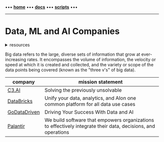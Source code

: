 [//]: # "START - Navigation between Markdown pages inside of GitHub."

••• **[home](/README.md)** ••• **[docs](/docs/index.md)** ••• **[scripts](/scripts/index.md)** •••

[//]: # "END - Navigation between Markdown pages inside of GitHub."

---

# Data, ML and AI Companies

<details><summary>resources</summary>

---

- [Investopedia | Big Data](https://www.investopedia.com/terms/b/big-data.asp)

---

</details>

Big data refers to the large, diverse sets of information that grow at ever-increasing rates. It encompasses the volume of information, the velocity or speed at which it is created and collected, and the variety or scope of the data points being covered (known as the "three v's" of big data).

| company                                  | mission statement                                                                                            |
| ---------------------------------------- | ------------------------------------------------------------------------------------------------------------ |
| [C3.AI](https://c3.ai)                   | Solving the previously unsolvable                                                                            |
| [DataBricks](https://databricks.com/) | Unify your data, analytics, and AIon one common platform for all data use cases |
| [GoDataDriven](https://godatadriven.com) | Driving Your Success With Data and AI                                                                        |
| [Palantir](https://www.palantir.com)     | We build software that empowers organizations to effectively integrate their data, decisions, and operations |
